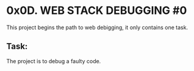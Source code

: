 # 0x0D. WEB STACK DEBUGGING #0

This project begins the path to web debigging, it only contains one task.

## Task:

The project is to debug a faulty code.